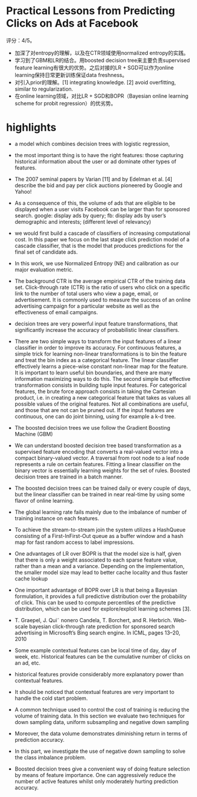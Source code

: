 # Practical Lessons from Predicting Clicks on Ads at Facebook

评分：4/5。

- 加深了对entropy的理解，以及在CTR领域使用normalized entropy的实践。
- 学习到了GBM和LR的结合。用boosted decision tree来主要负责supervised feature learning有很大的优势。之后对接的LR + SGD可以作为online learning保持日常更新训练保证data freshness。
- 对引入prior的理解。[1] integrating knowledge. [2] avoid overfitting, similar to regularization.
- 在online learning领域，对比LR + SGD和BOPR（Bayesian online learning scheme for probit regression）的优劣势。

# highlights

- a model which combines decision trees with logistic regression, 

- the most important thing is to have the right features: those capturing historical information about the user or ad dominate other types of features. 

- The 2007 seminal papers by Varian [11] and by Edelman et al. [4] describe the bid and pay per click auctions pioneered by Google and Yahoo! 

- As a consequence of this, the volume of ads that are eligible to be displayed when a user visits Facebook can be larger than for sponsored search. 
google: display ads by query;  fb: display ads by user’s demographic and interests; (different level of relevancy)

- we would first build a cascade of classifiers of increasing computational cost. In this paper we focus on the last stage click prediction model of a cascade classifier, that is the model that produces predictions for the final set of candidate ads. 

- In this work, we use Normalized Entropy (NE) and calibration as our major evaluation metric. 

- The background CTR is the average empirical CTR of the training data set. 
Click-through rate (CTR) is the ratio of users who click on a specific link to the number of total users who view a page, email, or advertisement. It is commonly used to measure the success of an online advertising campaign for a particular website as well as the effectiveness of email campaigns.

- decision trees are very powerful input feature transformations, that significantly increase the accuracy of probabilistic linear classifiers. 

- There are two simple ways to transform the input features of a linear classifier in order to improve its accuracy. For continuous features, a simple trick for learning non-linear transformations is to bin the feature and treat the bin index as a categorical feature. The linear classifier effectively learns a piece-wise constant non-linear map for the feature.  It is important to learn useful bin boundaries, and there are many information maximizing ways to do this.  The second simple but effective transformation consists in building tuple input features. For categorical features, the brute force approach consists in taking the Cartesian product, i.e. in creating a new categorical feature that takes as values all possible values of the original features. Not all combinations are useful, and those that are not can be pruned out. If the input features are continuous, one can do joint binning, using for example a k-d tree. 

- The boosted decision trees we use follow the Gradient Boosting Machine (GBM) 

- We can understand boosted decision tree based transformation as a supervised feature encoding that converts a real-valued vector into a compact binary-valued vector. A traversal from root node to a leaf node represents a rule on certain features. Fitting a linear classifier on the binary vector is essentially learning weights for the set of rules. Boosted decision trees are trained in a batch manner. 

- The boosted decision trees can be trained daily or every couple of days, but the linear classifier can be trained in near real-time by using some flavor of online learning. 

- The global learning rate fails mainly due to the imbalance of number of training instance on each features. 

- To achieve the stream-to-stream join the system utilizes a HashQueue consisting of a First-InFirst-Out queue as a buffer window and a hash map for fast random access to label impressions. 

- One advantages of LR over BOPR is that the model size is half, given that there is only a weight associated to each sparse feature value, rather than a mean and a variance. Depending on the implementation, the smaller model size may lead to better cache locality and thus faster cache lookup 

- One important advantage of BOPR over LR is that being a Bayesian formulation, it provides a full predictive distribution over the probability of click. This can be used to compute percentiles of the predictive distribution, which can be used for explore/exploit learning schemes [3]. 

- T. Graepel, J. Qui˜ nonero Candela, T. Borchert, and R. Herbrich. Web-scale bayesian click-through rate prediction for sponsored search advertising in Microsoft’s Bing search engine. In ICML, pages 13–20, 2010 

- Some example contextual features can be local time of day, day of week, etc. Historical features can be the cumulative number of clicks on an ad, etc. 

- historical features provide considerably more explanatory power than contextual features. 

- It should be noticed that contextual features are very important to handle the cold start problem. 

- A common technique used to control the cost of training is reducing the volume of training data.  In this section we evaluate two techniques for down sampling data, uniform subsampling and negative down sampling 

- Moreover, the data volume demonstrates diminishing return in terms of prediction accuracy. 

- In this part, we investigate the use of negative down sampling to solve the class imbalance problem. 

- Boosted decision trees give a convenient way of doing feature selection by means of feature importance. One can aggressively reduce the number of active features whilst only moderately hurting prediction accuracy. 

